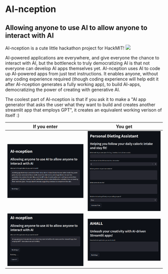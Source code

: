 # AI-nception
## Allowing anyone to use AI to allow anyone to interact with AI

AI-nception is a cute little hackathon project for HackMIT! ![](https://hackmit.org/images/Main2/logo.svg)


AI-powered applications are everywhere, and give everyone the chance to interact with AI, but the bottleneck to truly democratizing AI is that not everyone can develop AI apps themselves yet. AI-nception uses AI to code up AI-powered apps from just text instructions. It enables anyone, without any coding experience required (though coding experience will help edit it after AI-nception generates a fully working app), to build AI-apps, democratizing the power of creating with generative AI.

The coolest part of AI-nception is that if you ask it to make a "AI app generator that asks the user what they want to build and creates another streamlit app that employs GPT", it creates an equivalent working verison of itself :)

| If you enter                   | You get                        |
| ------------------------------ | ------------------------------ |
| ![](.github/screenshots/1.png) | ![](.github/screenshots/2.png) |
| ![](.github/screenshots/3.png) | ![](.github/screenshots/4.png) |

